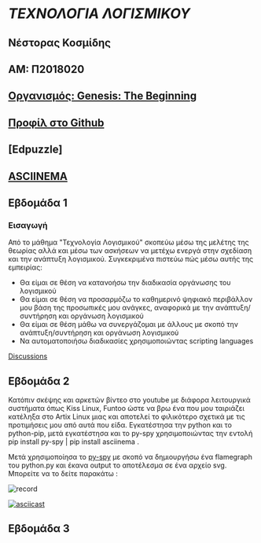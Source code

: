 # ***ΤΕΧΝΟΛΟΓΙΑ ΛΟΓΙΣΜΙΚΟΥ***

## Νέστορας Κοσμίδης
## ΑΜ: Π2018020  
## [Οργανισμός: Genesis: The Beginning](https://github.com/Genesis-The-Beginning)
## [Προφίλ στο Github](https://github.com/NestorasKosmidis)
## [Edpuzzle]
## [ASCIINEMA]()

## Εβδομάδα 1
### Εισαγωγή
Από το μάθημα "Τεχνολογία Λογισμικού" σκοπεύω μέσω της μελέτης της θεωρίας αλλά και μέσω των ασκήσεων να μετέχω ενεργά στην σχεδίαση και την ανάπτυξη λογισμικού. Συγκεκριμένα πιστεύω πώς μέσω αυτής της εμπειρίας:
- Θα είμαι σε θέση να κατανοήσω την διαδικασία οργάνωσης του λογισμικού
- Θα είμαι σε θέση να προσαρμόζω το καθημερινό ψηφιακό περιβάλλον μου βάση της προσωπικές μου ανάγκες, αναφορικά με την ανάπτυξη/συντήρηση και οργάνωση λογισμικού
- Θα είμαι σε θέση μάθω να συνεργάζομαι με άλλους με σκοπό την ανάπτυξη/συντήρηση και οργάνωση λογισμικού
- Να αυτοματοποιήσω διαδικασίες χρησιμοποιώντας scripting languages

[Discussions](https://github.com/courses-ionio/sw/discussions/1140)

## Εβδομάδα 2
Κατόπιν σκέψης και αρκετών βίντεο στο youtube με διάφορα λειτουργικά συστήματα όπως Kiss Linux, Funtoo ώστε να βρω ένα που μου ταιριάζει κατέληξα στο Artix Linux μιας και αποτελεί το φιλικότερο σχετικά με τις προτιμήσεις μου από αυτά που είδα. Εγκατέστησα την python και το python-pip, μετά εγκατέστησα και το py-spy χρησιμοποιώντας την εντολή pip install py-spy | pip install asciinema . 

Μετά χρησιμοποίησα το [py-spy](https://github.com/benfred/py-spy) με σκοπό να δημιουργήσω ένα flamegraph του python.py και έκανα output το αποτέλεσμα σε ένα αρχείο svg. Μπορείτε να το δείτε παρακάτω :


![record](https://user-images.githubusercontent.com/56269327/219904965-2805c552-c053-45e0-8dcc-20deead1d91b.svg)

[![asciicast](https://asciinema.org/a/2v7nkEhFIQP0hLZIhBKSQ8JpL.svg)](https://asciinema.org/a/2v7nkEhFIQP0hLZIhBKSQ8JpL)

## Εβδομάδα 3

